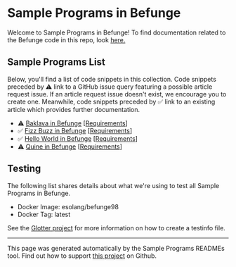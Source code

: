 # Sample Programs in Befunge

Welcome to Sample Programs in Befunge! To find documentation related to the Befunge code in this repo, look [here.](https://sample-programs.therenegadecoder.com/languages/befunge)

## Sample Programs List

Below, you'll find a list of code snippets in this collection. Code snippets preceded by :warning: link to a GitHub issue query featuring a possible article request issue. If an article request issue doesn't exist, we encourage you to create one. Meanwhile, code snippets preceded by :white_check_mark: link to an existing article which provides further documentation.

- :warning: [Baklava in Befunge](https://github.com//TheRenegadeCoder/sample-programs-website/issues?utf8=%E2%9C%93&q=is%3Aissue+is%3Aopen+baklava+befunge) [[Requirements](https://sample-programs.therenegadecoder.com/projects/baklava)]
- :white_check_mark: [Fizz Buzz in Befunge](https://sample-programs.therenegadecoder.com/projects/fizz-buzz/befunge) [[Requirements](https://sample-programs.therenegadecoder.com/projects/fizz-buzz)]
- :white_check_mark: [Hello World in Befunge](https://sample-programs.therenegadecoder.com/projects/hello-world/befunge) [[Requirements](https://sample-programs.therenegadecoder.com/projects/hello-world)]
- :warning: [Quine in Befunge](https://github.com//TheRenegadeCoder/sample-programs-website/issues?utf8=%E2%9C%93&q=is%3Aissue+is%3Aopen+quine+befunge) [[Requirements](https://sample-programs.therenegadecoder.com/projects/quine)]

## Testing

The following list shares details about what we're using to test all Sample Programs in Befunge.

- Docker Image: esolang/befunge98
- Docker Tag: latest

See the [Glotter project](https://github.com/auroq/glotter) for more information on how to create a testinfo file.

---

This page was generated automatically by the Sample Programs READMEs tool. Find out how to support [this project](https://github.com/TheRenegadeCoder/sample-programs-readmes) on Github.
